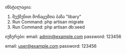 ინსტალაცია:

1) შექმენით მონაცემთა ბაზა "libary"
2) Run Command: php artisan migrate
3) Run Command: php artisan db:seed

იუზერები:
email: admin@example.com
password: 123456

email: user@example.com
password: 123456
